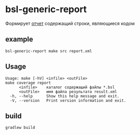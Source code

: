 # bsl-generic-report

Формирует [отчет](https://docs.sonarqube.org/latest/analysis/generic-test/) содержащий строки, являющиеся кодом

## example

```shell script
bsl-generic-report make src report.xml
```

## Usage

```shell script
Usage: make [-hV] <infile> <outFile>
make coverage report
      <infile>    каталог содержащий файлы *.bsl
      <outFile>   имя файла результата result.xml
  -h, --help      Show this help message and exit.
  -V, --version   Print version information and exit.
```

## build

```shell script
gradlew build
```
